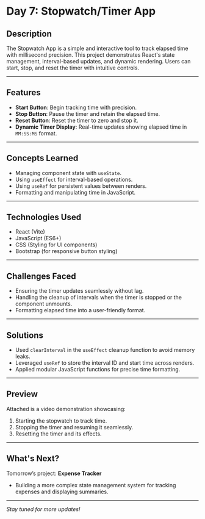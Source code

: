 # Day 7: Stopwatch/Timer App

## Description
The Stopwatch App is a simple and interactive tool to track elapsed time with millisecond precision. This project demonstrates React's state management, interval-based updates, and dynamic rendering. Users can start, stop, and reset the timer with intuitive controls.

---

## Features
- **Start Button**: Begin tracking time with precision.
- **Stop Button**: Pause the timer and retain the elapsed time.
- **Reset Button**: Reset the timer to zero and stop it.
- **Dynamic Timer Display**: Real-time updates showing elapsed time in `MM:SS:MS` format.

---

## Concepts Learned
- Managing component state with `useState`.
- Using `useEffect` for interval-based operations.
- Using `useRef` for persistent values between renders.
- Formatting and manipulating time in JavaScript.

---

## Technologies Used
- React (Vite)
- JavaScript (ES6+)
- CSS (Styling for UI components)
- Bootstrap (for responsive button styling)

---

## Challenges Faced
- Ensuring the timer updates seamlessly without lag.
- Handling the cleanup of intervals when the timer is stopped or the component unmounts.
- Formatting elapsed time into a user-friendly format.

---

## Solutions
- Used `clearInterval` in the `useEffect` cleanup function to avoid memory leaks.
- Leveraged `useRef` to store the interval ID and start time across renders.
- Applied modular JavaScript functions for precise time formatting.

---

## Preview
Attached is a video demonstration showcasing:
1. Starting the stopwatch to track time.
2. Stopping the timer and resuming it seamlessly.
3. Resetting the timer and its effects.

---

## What's Next?
Tomorrow’s project: **Expense Tracker**
- Building a more complex state management system for tracking expenses and displaying summaries.

---

*Stay tuned for more updates!*


